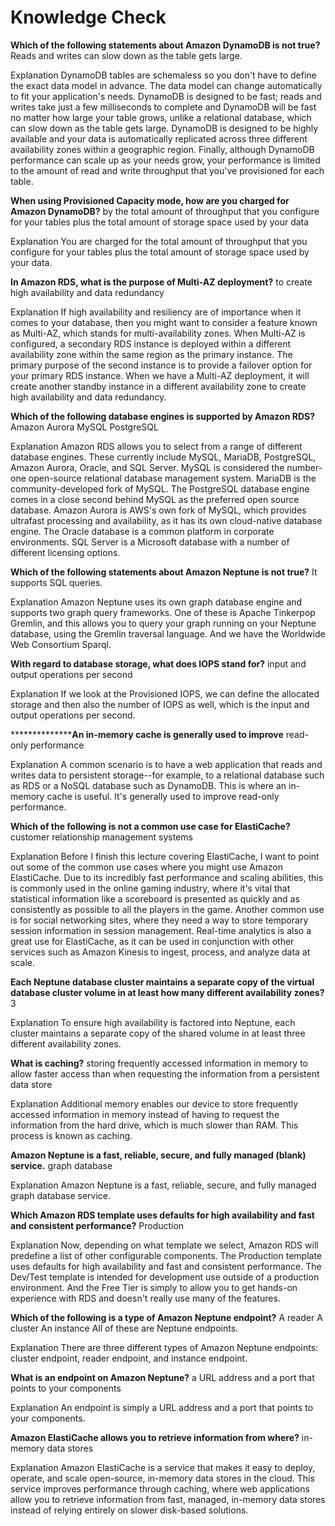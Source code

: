 # Knowledge Check

**Which of the following statements about Amazon DynamoDB is not true?**
Reads and writes can slow down as the table gets large.

Explanation
DynamoDB tables are schemaless so you don't have to define the exact data model in advance. The data model can change automatically to fit your application's needs. DynamoDB is designed to be fast; reads and writes take just a few milliseconds to complete and DynamoDB will be fast no matter how large your table grows, unlike a relational database, which can slow down as the table gets large. DynamoDB is designed to be highly available and your data is automatically replicated across three different availability zones within a geographic region. Finally, although DynamoDB performance can scale up as your needs grow, your performance is limited to the amount of read and write throughput that you've provisioned for each table.

**When using Provisioned Capacity mode, how are you charged for Amazon DynamoDB?**
by the total amount of throughput that you configure for your tables plus the total amount of storage space used by your data

Explanation
You are charged for the total amount of throughput that you configure for your tables plus the total amount of storage space used by your data.

**In Amazon RDS, what is the purpose of Multi-AZ deployment?**
to create high availability and data redundancy

Explanation
If high availability and resiliency are of importance when it comes to your database, then you might want to consider a feature known as Multi-AZ, which stands for multi-availability zones. When Multi-AZ is configured, a secondary RDS instance is deployed within a different availability zone within the same region as the primary instance. The primary purpose of the second instance is to provide a failover option for your primary RDS instance. When we have a Multi-AZ deployment, it will create another standby instance in a different availability zone to create high availability and data redundancy.

**Which of the following database engines is supported by Amazon RDS?**
Amazon Aurora
MySQL
PostgreSQL

Explanation
Amazon RDS allows you to select from a range of different database engines. These currently include MySQL, MariaDB, PostgreSQL, Amazon Aurora, Oracle, and SQL Server. MySQL is considered the number-one open-source relational database management system. MariaDB is the community-developed fork of MySQL. The PostgreSQL database engine comes in a close second behind MySQL as the preferred open source database. Amazon Aurora is AWS's own fork of MySQL, which provides ultrafast processing and availability, as it has its own cloud-native database engine. The Oracle database is a common platform in corporate environments. SQL Server is a Microsoft database with a number of different licensing options.

**Which of the following statements about Amazon Neptune is not true?**
It supports SQL queries.

Explanation
Amazon Neptune uses its own graph database engine and supports two graph query frameworks. One of these is Apache Tinkerpop Gremlin, and this allows you to query your graph running on your Neptune database, using the Gremlin traversal language. And we have the Worldwide Web Consortium Sparql.

**With regard to database storage, what does IOPS stand for?**
input and output operations per second

Explanation
If we look at the Provisioned IOPS, we can define the allocated storage and then also the number of IOPS as well, which is the input and output operations per second.

****************An in-memory cache is generally used to improve**
read-only performance

Explanation
A common scenario is to have a web application that reads and writes data to persistent storage--for example, to a relational database such as RDS or a NoSQL database such as DynamoDB. This is where an in-memory cache is useful. It's generally used to improve read-only performance.

**Which of the following is not a common use case for ElastiCache?**
customer relationship management systems

Explanation
Before I finish this lecture covering ElastiCache, I want to point out some of the common use cases where you might use Amazon ElastiCache. Due to its incredibly fast performance and scaling abilities, this is commonly used in the online gaming industry, where it's vital that statistical information like a scoreboard is presented as quickly and as consistently as possible to all the players in the game. Another common use is for social networking sites, where they need a way to store temporary session information in session management. Real-time analytics is also a great use for ElastiCache, as it can be used in conjunction with other services such as Amazon Kinesis to ingest, process, and analyze data at scale.

**Each Neptune database cluster maintains a separate copy of the virtual database cluster volume in at least how many different availability zones?**
3

Explanation
To ensure high availability is factored into Neptune, each cluster maintains a separate copy of the shared volume in at least three different availability zones.

**What is caching?**
storing frequently accessed information in memory to allow faster access than when requesting the information from a persistent data store

Explanation
Additional memory enables our device to store frequently accessed information in memory instead of having to request the information from the hard drive, which is much slower than RAM. This process is known as caching.

**Amazon Neptune is a fast, reliable, secure, and fully managed (blank) service.**
graph database

Explanation
Amazon Neptune is a fast, reliable, secure, and fully managed graph database service.

**Which Amazon RDS template uses defaults for high availability and fast and consistent performance?**
Production

Explanation
Now, depending on what template we select, Amazon RDS will predefine a list of other configurable components. The Production template uses defaults for high availability and fast and consistent performance. The Dev/Test template is intended for development use outside of a production environment. And the Free Tier is simply to allow you to get hands-on experience with RDS and doesn't really use many of the features.

**Which of the following is a type of Amazon Neptune endpoint?**
A reader
A cluster
An instance
All of these are Neptune endpoints.

Explanation
There are three different types of Amazon Neptune endpoints: cluster endpoint, reader endpoint, and instance endpoint.

**What is an endpoint on Amazon Neptune?**
a URL address and a port that points to your components

Explanation
An endpoint is simply a URL address and a port that points to your components.

**Amazon ElastiCache allows you to retrieve information from where?**
in-memory data stores

Explanation
Amazon ElastiCache is a service that makes it easy to deploy, operate, and scale open-source, in-memory data stores in the cloud. This service improves performance through caching, where web applications allow you to retrieve information from fast, managed, in-memory data stores instead of relying entirely on slower disk-based solutions.
